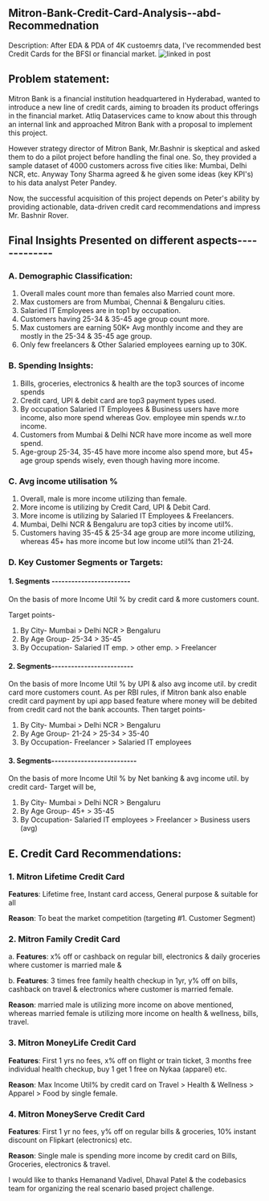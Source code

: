 ## Mitron-Bank-Credit-Card-Analysis--abd-Recommednation
Description: After EDA & PDA of 4K custoemrs data, I've recommended best Credit Cards for the BFSI or financial market.
![linked in post](https://github.com/mustafaCLI/Mitron-Bank-Credit-Card-Analysis-Recommednation/assets/121651184/6de7aa51-264a-4e3f-945f-9256b04aed89)
## Problem statement:
Mitron Bank is a financial institution headquartered in Hyderabad, wanted to introduce a new line of credit cards, aiming to broaden its product
offerings in the financial market. Atliq Dataservices came to know about this through an internal link and approached Mitron Bank with a proposal to implement this project. 

However strategy director of Mitron Bank, Mr.Bashnir is skeptical and asked them to do a pilot project before handling the final one.
So, they provided a sample dataset of 4000 customers across five cities like: Mumbai, Delhi NCR, etc. Anyway Tony Sharma agreed & he given some ideas (key KPI's) to his data analyst Peter Pandey. 

Now, the successful acquisition of this project depends on Peter's ability by providing actionable, data-driven credit card recommendations and impress Mr. Bashnir Rover.

## Final Insights Presented on different  aspects-------------
### A. Demographic Classification:
1. Overall males count more than females also Married count more.
2. Max customers are from Mumbai, Chennai & Bengaluru cities.
3. Salaried IT Employees are in top1 by occupation.
4. Customers having  25-34 & 35-45 age group count more.
5. Max customers are earning 50K+ Avg monthly income and they are mostly in the 25-34 & 35-45 age group.
6. Only few freelancers & Other Salaried employees earning up to 30K.

### B. Spending Insights:
1. Bills, groceries, electronics & health are the top3 sources of income spends
2. Credit card, UPI & debit card are top3 payment types used.
3. By occupation Salaried IT Employees & Business users have more income, also more spend whereas Gov. employee min spends w.r.to income.
4. Customers from Mumbai & Delhi NCR have more income as well  more spend.
5. Age-group 25-34, 35-45 have more income also spend more, but 45+ age group spends wisely, even though having more income.

### C. Avg income utilisation %
1. Overall, male is more income utilizing than female.
2. More income is utilizing by Credit Card, UPI & Debit Card.
3. More income is utilizing by Salaried IT Employees & Freelancers.
4. Mumbai, Delhi NCR & Bengaluru are top3 cities by income util%.
5. Customers having 35-45 & 25-34  age group are more income utilizing, whereas 45+ has more income but low income util% than 21-24.

### D. Key Customer Segments or Targets:
#### 1. Segments ------------------------
On the basis of more Income Util % by credit card & more customers count. 

Target points-

1. By City-  	Mumbai > Delhi NCR > Bengaluru
2. By Age Group-  	25-34 > 35-45 
3. By Occupation- Salaried IT emp. > other emp. > Freelancer

#### 2. Segments-------------------------
On the basis of more Income Util % by UPI & also avg income util. by credit card more customers count. 
As per RBI rules, if Mitron bank also enable credit card payment by upi app based feature where money will be debited from credit card not the bank accounts.
Then target points-

1. By City-   		Mumbai > Delhi NCR > Bengaluru
2. By Age Group-  	21-24 > 25-34 > 35-40 
3. By Occupation-    Freelancer > Salaried IT employees

#### 3. Segments--------------------------
On the basis of more Income Util % by Net banking & avg income util. by credit card- 
Target will be,

1. By City-   Mumbai > Delhi NCR > Bengaluru
2. By Age Group-  45+ > 35-45
3. By Occupation-    Salaried IT employees > Freelancer > Business users (avg)

## E. Credit Card Recommendations:
### 1.  Mitron Lifetime Credit Card
**Features**: Lifetime free, Instant card access, General purpose & suitable for all

**Reason**: To beat the market competition (targeting #1. Customer Segment)

### 2. Mitron Family Credit Card 

a. **Features**: x% off or cashback on regular bill, electronics & daily groceries where customer is married male & 

b. **Features**: 3 times free family health checkup in 1yr, y% off on bills, cashback on travel & electronics where customer is married female.

**Reason**: married male is utilizing more income on above mentioned, whereas married female is utilizing more income on health & wellness, bills, travel.


### 3. Mitron MoneyLife Credit Card 

**Features**: First 1 yrs no fees, x% off on flight or train ticket, 3 months free individual health checkup, buy 1 get 1 free on Nykaa (apparel) etc. 

**Reason**: Max Income Util% by credit card on Travel > Health & Wellness > Apparel > Food by single female.

### 4. Mitron MoneyServe Credit Card 

**Features**: First 1 yr no fees, y% off on regular bills & groceries, 10% instant discount on Flipkart (electronics) etc. 

**Reason**: Single male is spending more income by credit card on Bills, Groceries, electronics & travel.

I would like to thanks Hemanand Vadivel, Dhaval Patel & the codebasics team for organizing the real scenario based project challenge.

